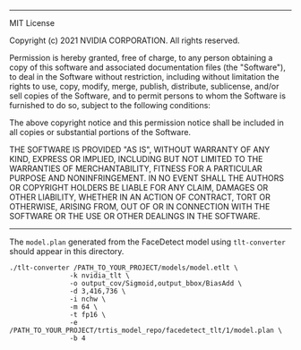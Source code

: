 *****************************************************************************
MIT License

Copyright (c) 2021 NVIDIA CORPORATION. All rights reserved.

Permission is hereby granted, free of charge, to any person obtaining a copy
of this software and associated documentation files (the "Software"), to deal
in the Software without restriction, including without limitation the rights
to use, copy, modify, merge, publish, distribute, sublicense, and/or sell
copies of the Software, and to permit persons to whom the Software is
furnished to do so, subject to the following conditions:

The above copyright notice and this permission notice shall be included in all
copies or substantial portions of the Software.

THE SOFTWARE IS PROVIDED "AS IS", WITHOUT WARRANTY OF ANY KIND, EXPRESS OR
IMPLIED, INCLUDING BUT NOT LIMITED TO THE WARRANTIES OF MERCHANTABILITY,
FITNESS FOR A PARTICULAR PURPOSE AND NONINFRINGEMENT. IN NO EVENT SHALL THE
AUTHORS OR COPYRIGHT HOLDERS BE LIABLE FOR ANY CLAIM, DAMAGES OR OTHER
LIABILITY, WHETHER IN AN ACTION OF CONTRACT, TORT OR OTHERWISE, ARISING FROM,
OUT OF OR IN CONNECTION WITH THE SOFTWARE OR THE USE OR OTHER DEALINGS IN THE
SOFTWARE.

*****************************************************************************

The `model.plan` generated from the FaceDetect model using `tlt-converter` should appear in this directory.

```shell
./tlt-converter /PATH_TO_YOUR_PROJECT/models/model.etlt \
               -k nvidia_tlt \
               -o output_cov/Sigmoid,output_bbox/BiasAdd \
               -d 3,416,736 \
               -i nchw \
               -m 64 \
               -t fp16 \
               -e /PATH_TO_YOUR_PROJECT/trtis_model_repo/facedetect_tlt/1/model.plan \
               -b 4
```